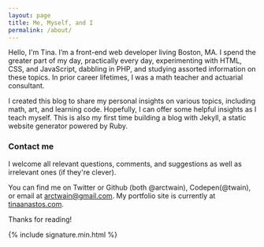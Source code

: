 ```yaml
---
layout: page
title: Me, Myself, and I
permalink: /about/
---
```


Hello, I'm Tina.  I’m a front-end web developer living Boston, MA. I spend the greater part of my day, practically every day, experimenting with HTML, CSS, and JavaScript, dabbling in PHP, and studying assorted information on these topics. In prior career lifetimes, I was a math teacher and actuarial consultant.

I created this blog to share my personal insights on various topics, including math, art, and learning code.  Hopefully, I can offer some helpful insights as I teach myself. This is also my first time building a blog with Jekyll, a static website generator powered by Ruby.

### Contact me

I welcome all relevant questions, comments, and suggestions as well as irrelevant ones (if they're clever).

You can find me on Twitter or Github (both @arctwain), Codepen(@twain), or email at [arctwain@gmail.com](mailto:arctwain@gmail.com).
My portfolio site is currently at [tinaanastos.com](http://www.tinaanastos.com).

Thanks for reading!

{% include signature.min.html %}
